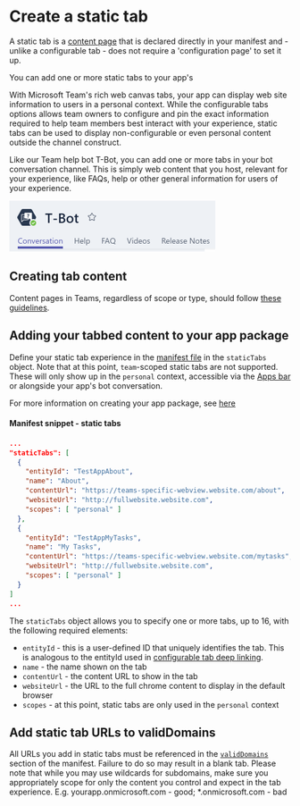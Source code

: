 # Create a static tab

A static tab is a [content page](createcontentpage.md) that is declared directly in your manifest and - unlike a configurable tab - does not require a 'configuration page' to set it up.

You can add one or more static tabs to your app's 

With Microsoft Team's rich web canvas tabs, your app can display web site information to users in a personal context.  While the configurable tabs options allows team owners to configure and pin the exact information required to help team members best interact with your experience, static tabs can be used to display non-configurable or even personal content outside the channel construct.

Like our Team help bot T-Bot, you can add one or more tabs in your bot conversation channel.  This is simply web content that you host, relevant for your experience, like FAQs, help or other general information for users of your experience.

![Static Tabs example](images/tabs_in_bot.PNG)

## Creating tab content

Content pages in Teams, regardless of scope or type, should follow [these guidelines](createcontentpage.md).

## Adding your tabbed content to your app package

Define your static tab experience in the [manifest file](schema.md) in the `staticTabs` object.  Note that at this point, `team`-scoped static tabs are not supported.  These will only show up in the `personal` context, accessible via the [Apps bar](teamsapps.md#apps-bar) or alongside your app's bot conversation.

For more information on creating your app package, see [here](createpackage.md)

#### Manifest snippet - static tabs

```json
...
"staticTabs": [
  {
    "entityId": "TestAppAbout",
    "name": "About",
    "contentUrl": "https://teams-specific-webview.website.com/about",
    "websiteUrl": "http://fullwebsite.website.com",
    "scopes": [ "personal" ]
  },
  {
    "entityId": "TestAppMyTasks",
    "name": "My Tasks",
    "contentUrl": "https://teams-specific-webview.website.com/mytasks",
    "websiteUrl": "http://fullwebsite.website.com",
    "scopes": [ "personal" ]
  }
]
...
```

The `staticTabs` object allows you to specify one or more tabs, up to 16, with the following required elements:

* `entityId` - this is a user-defined ID that uniquely identifies the tab.  This is analogous to the entityId used in [configurable tab deep linking](deeplinks.md).
* `name` - the name shown on the tab
* `contentUrl` - the content URL to show in the tab
* `websiteUrl` - the URL to the full chrome content to display in the default browser
* `scopes` - at this point, static tabs are only used in the `personal` context

## Add static tab URLs to validDomains

All URLs you add in static tabs must be referenced in the [`validDomains`](schema.md#validdomains) section of the manifest.  Failure to do so may result in a blank tab.  Please note that while you may use wildcards for subdomains, make sure you appropriately scope for only the content you control and expect in the tab experience.  E.g. yourapp.onmicrosoft.com - good; *.onmicrosoft.com - bad



